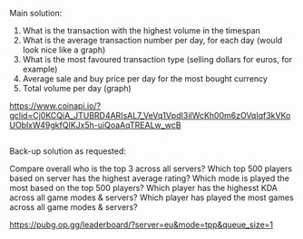 Main solution:

1. What is the transaction with the highest volume in the timespan
2. What is the average transaction number per day, for each day (would look nice like a graph)
3. What is the most favoured transaction type (selling dollars for euros, for example)
4. Average sale and buy price per day for the most bought currency
5. Total volume per day (graph)

https://www.coinapi.io/?gclid=Cj0KCQiA_JTUBRD4ARIsAL7_VeVq1VpdI3iIWcKh00m6zOVqIqf3kVKoUOblxW49gkfQIKJx5h-uiQoaAqTREALw_wcB



## 

Back-up solution as requested:

Compare overall who is the top 3 across all servers? Which top 500 players based on server has the highest average rating?
Which mode is played the most based on the top 500 players?
Which player has the highesst KDA across all game modes & servers?
Which player has played the most games across all game modes & servers?

https://pubg.op.gg/leaderboard/?server=eu&mode=tpp&queue_size=1
